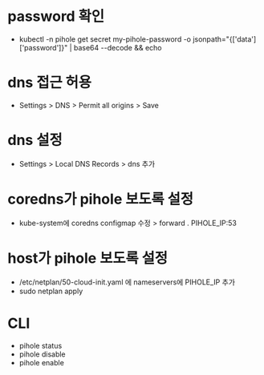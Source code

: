 # password 확인

- kubectl -n pihole get secret my-pihole-password -o jsonpath="{['data']['password']}" | base64 --decode && echo

# dns 접근 허용

- Settings > DNS > Permit all origins > Save

# dns 설정

- Settings > Local DNS Records > dns 추가

# coredns가 pihole 보도록 설정

- kube-system에 coredns configmap 수정 > forward . PIHOLE_IP:53

# host가 pihole 보도록 설정

- /etc/netplan/50-cloud-init.yaml 에 nameservers에 PIHOLE_IP 추가
- sudo netplan apply

# CLI

- pihole status
- pihole disable
- pihole enable
